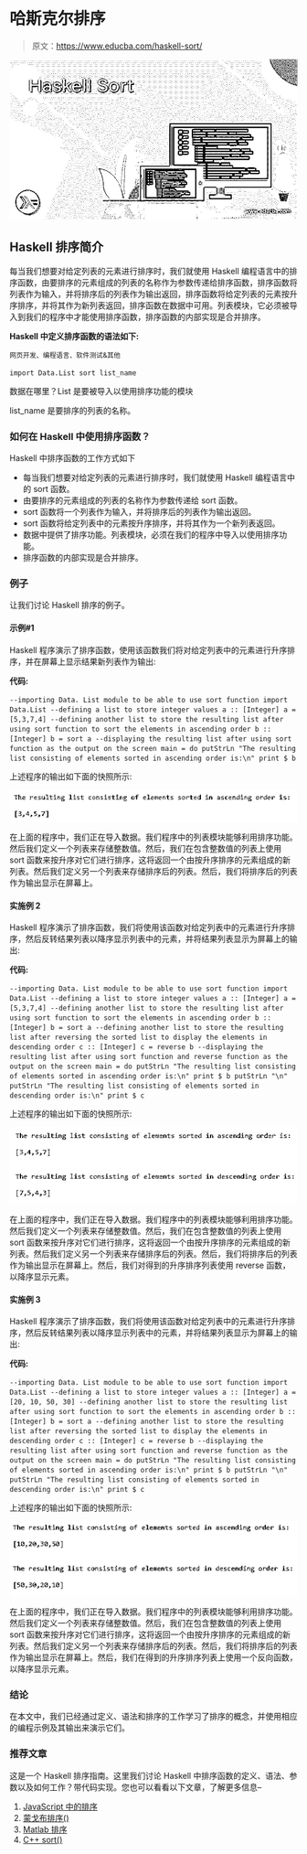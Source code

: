 # 哈斯克尔排序

> 原文：<https://www.educba.com/haskell-sort/>

![Haskell Sort](img/c7fd7f1f221a1ca572ad4c43d477a55f.png)



## Haskell 排序简介

每当我们想要对给定列表的元素进行排序时，我们就使用 Haskell 编程语言中的排序函数，由要排序的元素组成的列表的名称作为参数传递给排序函数，排序函数将列表作为输入，并将排序后的列表作为输出返回，排序函数将给定列表的元素按升序排序，并将其作为新列表返回，排序函数在数据中可用。列表模块，它必须被导入到我们的程序中才能使用排序函数，排序函数的内部实现是合并排序。

**Haskell 中定义排序函数的语法如下:**

<small>网页开发、编程语言、软件测试&其他</small>

`import Data.List
sort list_name`

数据在哪里？List 是要被导入以使用排序功能的模块

list_name 是要排序的列表的名称。

### 如何在 Haskell 中使用排序函数？

Haskell 中排序函数的工作方式如下

*   每当我们想要对给定列表的元素进行排序时，我们就使用 Haskell 编程语言中的 sort 函数。
*   由要排序的元素组成的列表的名称作为参数传递给 sort 函数。
*   sort 函数将一个列表作为输入，并将排序后的列表作为输出返回。
*   sort 函数将给定列表中的元素按升序排序，并将其作为一个新列表返回。
*   数据中提供了排序功能。列表模块，必须在我们的程序中导入以使用排序功能。
*   排序函数的内部实现是合并排序。

### 例子

让我们讨论 Haskell 排序的例子。

#### 示例#1

Haskell 程序演示了排序函数，使用该函数我们将对给定列表中的元素进行升序排序，并在屏幕上显示结果新列表作为输出:

**代码:**

`--importing Data. List module to be able to use sort function
import Data.List
--defining a list to store integer values
a :: [Integer] a = [5,3,7,4] --defining another list to store the resulting list after using sort function to sort the elements in ascending order
b :: [Integer] b = sort a
--displaying the resulting list after using sort function as the output on the screen
main = do
putStrLn "The resulting list consisting of elements sorted in ascending order is:\n"
print $ b`

上述程序的输出如下面的快照所示:

![Haskell Sort 1](img/1ca40769f4a2a359bb2d3d9e03b69fb4.png)



在上面的程序中，我们正在导入数据。我们程序中的列表模块能够利用排序功能。然后我们定义一个列表来存储整数值。然后，我们在包含整数值的列表上使用 sort 函数来按升序对它们进行排序，这将返回一个由按升序排序的元素组成的新列表。然后我们定义另一个列表来存储排序后的列表。然后，我们将排序后的列表作为输出显示在屏幕上。

#### 实施例 2

Haskell 程序演示了排序函数，我们将使用该函数对给定列表中的元素进行升序排序，然后反转结果列表以降序显示列表中的元素，并将结果列表显示为屏幕上的输出:

**代码:**

`--importing Data. List module to be able to use sort function
import Data.List
--defining a list to store integer values
a :: [Integer] a = [5,3,7,4] --defining another list to store the resulting list after using sort function to sort the elements in ascending order
b :: [Integer] b = sort a
--defining another list to store the resulting list after reversing the sorted list to display the elements in descending order
c :: [Integer] c = reverse b
--displaying the resulting list after using sort function and reverse function as the output on the screen
main = do
putStrLn "The resulting list consisting of elements sorted in ascending order is:\n"
print $ b
putStrLn "\n"
putStrLn "The resulting list consisting of elements sorted in descending order is:\n"
print $ c`

上述程序的输出如下面的快照所示:

![Haskell Sort 2](img/025d2409cac3f4eff8dd9dbf97272cc3.png)



在上面的程序中，我们正在导入数据。我们程序中的列表模块能够利用排序功能。然后我们定义一个列表来存储整数值。然后，我们在包含整数值的列表上使用 sort 函数来按升序对它们进行排序，这将返回一个由按升序排序的元素组成的新列表。然后我们定义另一个列表来存储排序后的列表。然后，我们将排序后的列表作为输出显示在屏幕上。然后，我们对得到的升序排序列表使用 reverse 函数，以降序显示元素。

#### 实施例 3

Haskell 程序演示了排序函数，我们将使用该函数对给定列表中的元素进行升序排序，然后反转结果列表以降序显示列表中的元素，并将结果列表显示为屏幕上的输出:

**代码:**

`--importing Data. List module to be able to use sort function
import Data.List
--defining a list to store integer values
a :: [Integer] a = [20, 10, 50, 30] --defining another list to store the resulting list after using sort function to sort the elements in ascending order
b :: [Integer] b = sort a
--defining another list to store the resulting list after reversing the sorted list to display the elements in descending order
c :: [Integer] c = reverse b
--displaying the resulting list after using sort function and reverse function as the output on the screen
main = do
putStrLn "The resulting list consisting of elements sorted in ascending order is:\n"
print $ b
putStrLn "\n"
putStrLn "The resulting list consisting of elements sorted in descending order is:\n"
print $ c`

上述程序的输出如下面的快照所示:

![Haskell Sort 3](img/8f03f5c8fa185e841dafdfe2d83aed6b.png)



在上面的程序中，我们正在导入数据。我们程序中的列表模块能够利用排序功能。然后我们定义一个列表来存储整数值。然后，我们在包含整数值的列表上使用 sort 函数来按升序对它们进行排序，这将返回一个由按升序排序的元素组成的新列表。然后我们定义另一个列表来存储排序后的列表。然后，我们将排序后的列表作为输出显示在屏幕上。然后，我们在得到的升序排序列表上使用一个反向函数，以降序显示元素。

### 结论

在本文中，我们已经通过定义、语法和排序的工作学习了排序的概念，并使用相应的编程示例及其输出来演示它们。

### 推荐文章

这是一个 Haskell 排序指南。这里我们讨论 Haskell 中排序函数的定义、语法、参数以及如何工作？带代码实现。您也可以看看以下文章，了解更多信息–

1.  [JavaScript 中的排序](https://www.educba.com/sorting-in-javascript/)
2.  [蒙戈布排序()](https://www.educba.com/mongodb-sort/)
3.  [Matlab 排序](https://www.educba.com/matlab-sort/)
4.  [C++ sort()](https://www.educba.com/c-plus-plus-sort/)






